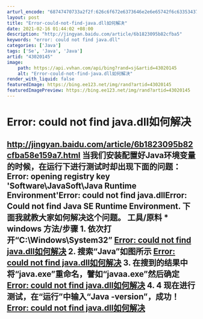 ```yaml
---
arturl_encode: "68747470733a2f2f:626c6f672e6373646e2e6e65742f6c63353437393133393233:2f61727469636c652f64657461696c732f3433303230313435"
layout: post
title: "Error-could-not-find-java.dll如何解决"
date: 2021-02-16 01:44:02 +08:00
description: "http://jingyan.baidu.com/article/6b1823095b82cfba5"
keywords: "error: could not find java.dll"
categories: ['Java']
tags: ['Se', 'Java', 'Java']
artid: "43020145"
image:
    path: https://api.vvhan.com/api/bing?rand=sj&artid=43020145
    alt: "Error-could-not-find-java.dll如何解决"
render_with_liquid: false
featuredImage: https://bing.ee123.net/img/rand?artid=43020145
featuredImagePreview: https://bing.ee123.net/img/rand?artid=43020145
---
```


# Error: could not find java.dll如何解决

## http://jingyan.baidu.com/article/6b1823095b82cfba58e159a7.html 当我们安装配置好Java环境变量的时候，在运行下进行测试时却出现下面的问题： Error: opening registry key 'Software\JavaSoft\Java Runtime Environment'Error: could not find java.dllError: Could not find Java SE Runtime Environment. 下面我就教大家如何解决这个问题。 工具/原料 * windows 方法/步骤 1. 依次打开“C:\Windows\System32” [Error: could not find java.dll如何解决](http://jingyan.baidu.com/album/6b1823095b82cfba58e159a7.html?picindex=1) 2. 搜索“Java”如图所示 [Error: could not find java.dll如何解决](http://jingyan.baidu.com/album/6b1823095b82cfba58e159a7.html?picindex=2) 3. 在搜到的结果中将“java.exe”重命名，譬如“javaa.exe”然后确定 [Error: could not find java.dll如何解决](http://jingyan.baidu.com/album/6b1823095b82cfba58e159a7.html?picindex=3) 4. 4 现在进行测试，在“运行”中输入“Java -version”，成功！ [Error: could not find java.dll如何解决](http://jingyan.baidu.com/album/6b1823095b82cfba58e159a7.html?picindex=4)